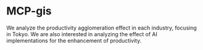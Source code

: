 # MCP-gis
We analyze the productivity agglomeration effect in each industry, focusing in Tokyo. We are also interested in analyzing the effect of AI implementations for the enhancement of productivity.
